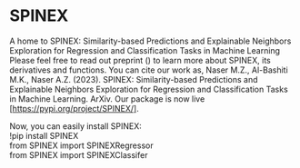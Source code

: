 # SPINEX
A home to SPINEX: Similarity-based Predictions and Explainable Neighbors Exploration for Regression and Classification Tasks in Machine Learning
Please feel free to read out preprint () to learn more about SPINEX, its derivatives and functions. You can cite our work as, Naser M.Z., Al-Bashiti M.K., Naser A.Z. (2023). SPINEX: Similarity-based Predictions and Explainable Neighbors Exploration for Regression and Classification Tasks in Machine Learning. ArXiv. Our package is now live [https://pypi.org/project/SPINEX/].

Now, you can easily install SPINEX:
  <br>
  !pip install SPINEX 
  <br>
  from SPINEX import SPINEXRegressor
  <br>
  from SPINEX import SPINEXClassifer
